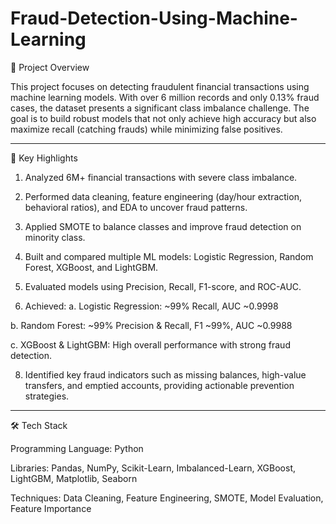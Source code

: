# Fraud-Detection-Using-Machine-Learning

📌 Project Overview

This project focuses on detecting fraudulent financial transactions using machine learning models. With over 6 million records and only 0.13% fraud cases, the dataset presents a significant class imbalance challenge. The goal is to build robust models that not only achieve high accuracy but also maximize recall (catching frauds) while minimizing false positives.

---

🔑 Key Highlights

1. Analyzed 6M+ financial transactions with severe class imbalance.
2. Performed data cleaning, feature engineering (day/hour extraction, behavioral ratios), and EDA to uncover fraud patterns.
3. Applied SMOTE to balance classes and improve fraud detection on minority class.
4. Built and compared multiple ML models: Logistic Regression, Random Forest, XGBoost, and LightGBM.
5. Evaluated models using Precision, Recall, F1-score, and ROC-AUC.

6. Achieved:
a. Logistic Regression: ~99% Recall, AUC ~0.9998

b. Random Forest: ~99% Precision & Recall, F1 ~99%, AUC ~0.9988

c. XGBoost & LightGBM: High overall performance with strong fraud detection.

8. Identified key fraud indicators such as missing balances, high-value transfers, and emptied accounts, providing actionable prevention strategies.

---

🛠️ Tech Stack

Programming Language: Python

Libraries: Pandas, NumPy, Scikit-Learn, Imbalanced-Learn, XGBoost, LightGBM, Matplotlib, Seaborn

Techniques: Data Cleaning, Feature Engineering, SMOTE, Model Evaluation, Feature Importance


